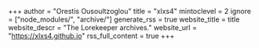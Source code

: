 +++
author = "Orestis Ousoultzoglou"
title = "xlxs4"
mintoclevel = 2
ignore = ["node_modules/", "archive/"]
generate_rss = true
website_title = title
website_descr = "The Lorekeeper archives."
website_url   = "https://xlxs4.github.io"
rss_full_content = true
+++

<!-- \newcommand{\figure}[2]{
~~~
<figure>
<img src="!#2" alt="#1"/>
<figcaption>#1</figcaption>
</figure>
~~~
} -->

<!-- \newcommand{\html}[1]{~~~#1~~~} -->

<!-- \newenvironment{figure}[1]{
  \html{<figure>}
}{
  \html{<figcaption>#1</figcaption></figure>}
} -->
